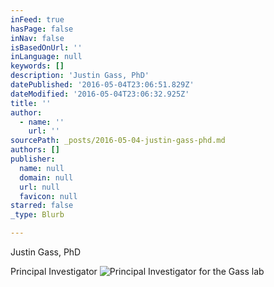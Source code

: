 ```yaml
---
inFeed: true
hasPage: false
inNav: false
isBasedOnUrl: ''
inLanguage: null
keywords: []
description: 'Justin Gass, PhD'
datePublished: '2016-05-04T23:06:51.829Z'
dateModified: '2016-05-04T23:06:32.925Z'
title: ''
author:
  - name: ''
    url: ''
sourcePath: _posts/2016-05-04-justin-gass-phd.md
authors: []
publisher:
  name: null
  domain: null
  url: null
  favicon: null
starred: false
_type: Blurb

---
```

Justin Gass, PhD

Principal Investigator ![Principal Investigator for the Gass lab](https://the-grid-user-content.s3-us-west-2.amazonaws.com/49e3f0af-cd3d-4055-8ad7-5adbca82158e.jpg)